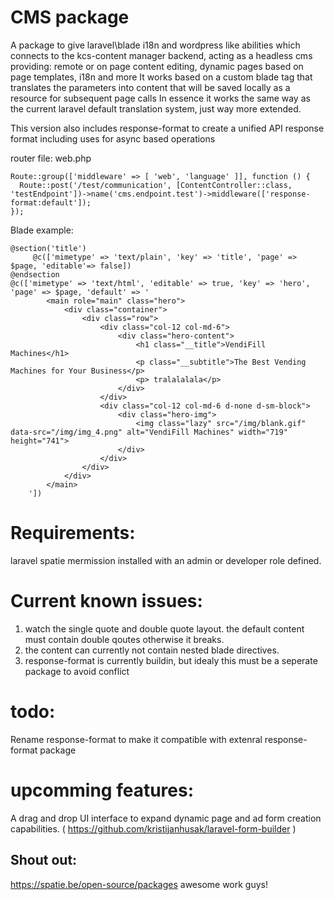 # CMS package 
A package to give laravel\blade i18n and wordpress like abilities which connects to the kcs-content manager backend, acting as a headless cms
  providing: remote or on page content editing, dynamic pages based on page templates, i18n and more
It works based on a custom blade tag that translates the parameters into content that will be saved locally as a resource for subsequent page calls
In essence it works the same way as the current laravel default translation system, just way more extended. 
  
This version also includes response-format to create a unified API response format including uses for async based operations

router file: web.php
```
Route::group(['middleware' => [ 'web', 'language' ]], function () {
  Route::post('/test/communication', [ContentController::class, 'testEndpoint'])->name('cms.endpoint.test')->middleware(['response-format:default']);
});
```

Blade example:
```
@section('title')
     @c(['mimetype' => 'text/plain', 'key' => 'title', 'page' => $page, 'editable'=> false])
@endsection
@c(['mimetype' => 'text/html', 'editable' => true, 'key' => 'hero', 'page' => $page, 'default' => '
        <main role="main" class="hero">
            <div class="container">
                <div class="row">
                    <div class="col-12 col-md-6">
                        <div class="hero-content">
                            <h1 class="__title">VendiFill Machines</h1>
                            <p class="__subtitle">The Best Vending Machines for Your Business</p>
                            <p> tralalalala</p>
                        </div>
                    </div>
                    <div class="col-12 col-md-6 d-none d-sm-block">
                        <div class="hero-img">
                            <img class="lazy" src="/img/blank.gif" data-src="/img/img_4.png" alt="VendiFill Machines" width="719" height="741">
                        </div>
                    </div>
                </div>
            </div>
        </main>
    '])
```
# Requirements: 

laravel spatie mermission installed with an admin or developer role defined.


# Current known issues:

1. watch the single quote and double quote layout. the default content must contain double qoutes otherwise it breaks.
2. the content can currently not contain nested blade directives.
3. response-format is currently buildin, but idealy this must be a seperate package to avoid conflict


# todo: 

Rename response-format to make it compatible with extenral response-format package


# upcomming features:

A drag and drop UI interface to expand dynamic page and ad form creation capabilities.
( https://github.com/kristijanhusak/laravel-form-builder )



## Shout out:
https://spatie.be/open-source/packages
awesome work guys!
